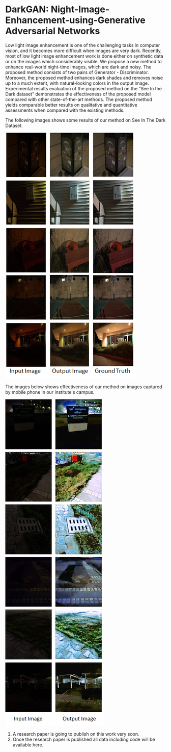 # DarkGAN: Night-Image-Enhancement-using-Generative Adversarial Networks

Low light image enhancement is one of the challenging tasks in computer vision, and
it becomes more difficult when images are very dark. Recently, most of low light image
enhancement work is done either on synthetic data or on the images which considerably
visible. We propose a new method to enhance real-world night-time images, which are
dark and noisy. The proposed method consists of two pairs of Generator - Discriminator.
Moreover, the proposed method enhances dark shades and removes noise up to a much
extent, with natural-looking colors in the output image. Experimental results evaluation
of the proposed method on the ”See In the Dark dataset” demonstrates the effectiveness of
the proposed model compared with other state-of-the-art methods. The proposed method
yields comparable better results on qualitative and quantitative assessments when compared
with the existing methods.

The following images shows some results of our method on See In The Dark Dataset. 

![Results](Results.png)

The images below shows effectiveness of our method on images captured by mobile phone in our institute's campus.

![campus](campus.png)

1. A research paper is going to publish on this work very soon.
2. Once the research paper is published all data including code will be available here.
